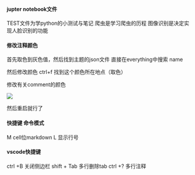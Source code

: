 #### jupter notebook文件
TEST文件为学python的小测试与笔记
爬虫是学习爬虫的历程
图像识别是决定实现人脸识别的功能

#### 修改注释颜色
首先取色到灰色值，然后找到主题的json文件
直接在everything中搜索 name

然后修改颜色
ctrl+f 找到这个颜色所在地点（取色）

修改有关comment的颜色

![](https://gitee.com/muyinchuan/images/raw/master/img/20201219151842.png)

然后重启就行了

#### 快捷键 命令模式
M cell位markdown
L 显示行号



#### vscode快捷键
ctrl +B 关闭侧边栏
shift + Tab 多行删除tab
ctrl +?  多行注释